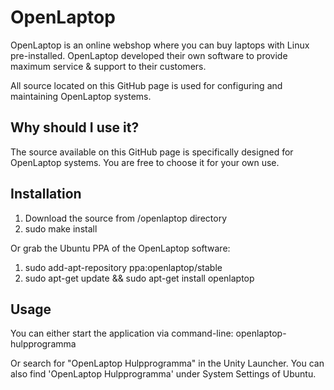 OpenLaptop
==========

OpenLaptop is an online webshop where you can buy laptops with Linux pre-installed.
OpenLaptop developed their own software to provide maximum service & support to their customers.

All source located on this GitHub page is used for configuring and maintaining OpenLaptop systems.


Why should I use it?
--------------------
The source available on this GitHub page is specifically designed for OpenLaptop systems. You are free to choose it for your own use.

Installation
-------------

1. Download the source from /openlaptop directory
2. sudo make install


Or grab the Ubuntu PPA of the OpenLaptop software:

1. sudo add-apt-repository ppa:openlaptop/stable
2. sudo apt-get update && sudo apt-get install openlaptop

Usage
-------------
You can either start the application via command-line:
openlaptop-hulpprogramma

Or search for "OpenLaptop Hulpprogramma" in the Unity Launcher. You can also find 'OpenLaptop Hulpprogramma' under System Settings of Ubuntu.



